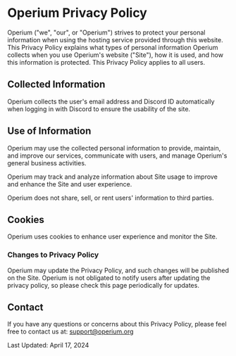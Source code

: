 # Operium Privacy Policy

Operium ("we", "our", or "Operium") strives to protect your personal information when using the hosting service provided through this website. This Privacy Policy explains what types of personal information Operium collects when you use Operium's website ("Site"), how it is used, and how this information is protected. This Privacy Policy applies to all users.

## Collected Information

Operium collects the user's email address and Discord ID automatically when logging in with Discord to ensure the usability of the site.

## Use of Information

Operium may use the collected personal information to provide, maintain, and improve our services, communicate with users, and manage Operium's general business activities.

Operium may track and analyze information about Site usage to improve and enhance the Site and user experience.

Operium does not share, sell, or rent users' information to third parties.

## Cookies

Operium uses cookies to enhance user experience and monitor the Site.

### Changes to Privacy Policy

Operium may update the Privacy Policy, and such changes will be published on the Site. Operium is not obligated to notify users after updating the privacy policy, so please check this page periodically for updates.

## Contact

If you have any questions or concerns about this Privacy Policy, please feel free to contact us at: support@operium.org

Last Updated: April 17, 2024
